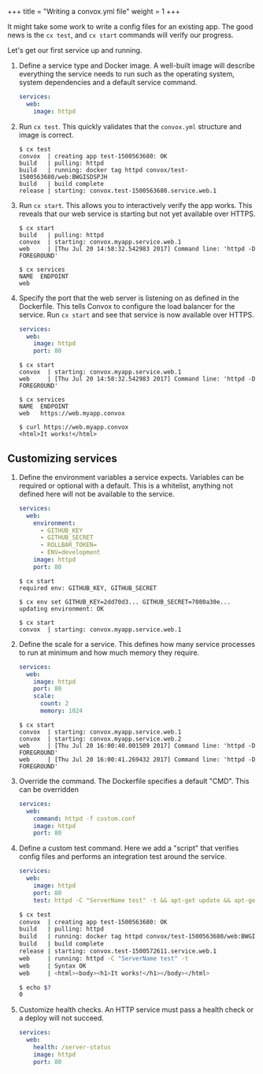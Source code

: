 +++
title = "Writing a convox.yml file"
weight = 1
+++

It might take some work to write a config files for an existing app. The good news is the `cx test`, and `cx start` commands will verify our progress.

Let's get our first service up and running.

1. Define a service type and Docker image. A well-built image will describe everything the service needs to run such as the operating system, system dependencies and a default service command.

    ```yaml
    services:
      web:
        image: httpd
    ```

2. Run `cx test`. This quickly validates that the `convox.yml` structure and image is correct.

    ```
    $ cx test
    convox  | creating app test-1500563680: OK
    build   | pulling: httpd
    build   | running: docker tag httpd convox/test-1500563680/web:BWGISDSPJH
    build   | build complete
    release | starting: convox.test-1500563680.service.web.1
    ```

3. Run `cx start`. This allows you to interactively verify the app works. This reveals that our web service is starting but not yet available over HTTPS.

    ```
    $ cx start
    build   | pulling: httpd
    convox  | starting: convox.myapp.service.web.1
    web     | [Thu Jul 20 14:58:32.542983 2017] Command line: 'httpd -D FOREGROUND'

    $ cx services
    NAME  ENDPOINT
    web
    ```

4. Specify the port that the web server is listening on as defined in the Dockerfile. This tells Convox to configure the load balancer for the service. Run `cx start` and see that service is now available over HTTPS.

    ```yaml
    services:
      web:
        image: httpd
        port: 80
    ```

    ```
    $ cx start
    convox  | starting: convox.myapp.service.web.1
    web     | [Thu Jul 20 14:58:32.542983 2017] Command line: 'httpd -D FOREGROUND'

    $ cx services
    NAME  ENDPOINT
    web   https://web.myapp.convox

    $ curl https://web.myapp.convox
    <html>It works!</html>
    ```

## Customizing services

1. Define the environment variables a service expects. Variables can be required or optional with a default. This is a whitelist, anything not defined here will not be available to the service. 

    ```yaml
    services:
      web:
        environment:
          - GITHUB_KEY
          - GITHUB_SECRET
          - ROLLBAR_TOKEN=
          - ENV=development
        image: httpd
        port: 80
    ```

    ```
    $ cx start
    required env: GITHUB_KEY, GITHUB_SECRET

    $ cx env set GITHUB_KEY=2dd70d3... GITHUB_SECRET=7080a30e...
    updating environment: OK

    $ cx start
    convox  | starting: convox.myapp.service.web.1
    ```

2. Define the scale for a service. This defines how many service processes to run at minimum and how much memory they require.

    ```yaml
    services:
      web:
        image: httpd
        port: 80
        scale:
          count: 2
          memory: 1024
    ```

    ```
    $ cx start
    convox  | starting: convox.myapp.service.web.1
    convox  | starting: convox.myapp.service.web.2
    web     | [Thu Jul 20 16:00:40.001509 2017] Command line: 'httpd -D FOREGROUND'
    web     | [Thu Jul 20 16:00:41.269432 2017] Command line: 'httpd -D FOREGROUND'
    ```

3. Override the command. The Dockerfile specifies a default "CMD". This can be overridden 

    ```yaml
    services:
      web:
        command: httpd -f custom.conf
        image: httpd
        port: 80
    ```

4. Define a custom test command. Here we add a "script" that verifies config files and performs an integration test around the service.

    ```yaml
    services:
      web:
        image: httpd
        port: 80
        test: httpd -C "ServerName test" -t && apt-get update && apt-get install -y curl && curl -k https://web.$APP.convox/ | grep "It works"
    ```

    ```bash
    $ cx test
    convox  | creating app test-1500563680: OK
    build   | pulling: httpd
    build   | running: docker tag httpd convox/test-1500563680/web:BWGISDSPJH
    build   | build complete
    release | starting: convox.test-1500572611.service.web.1
    web     | running: httpd -C "ServerName test" -t
    web     | Syntax OK
    web     | <html><body><h1>It works!</h1></body></html>

    $ echo $?
    0
    ```


4. Customize health checks. An HTTP service must pass a health check or a deploy will not succeed.

    ```yaml
    services:
      web:
        health: /server-status
        image: httpd
        port: 80
    ```
